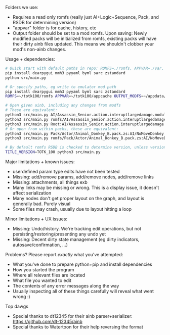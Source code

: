 Folders we use:
- Requires a read only romfs (really just AI+Logic+Sequence, Pack, and RSDB for determining version)
- "appvar" folder is for cache, history, etc
- Output folder should be set to a mod romfs. Upon saving: Newly modified packs will be initialized from romfs, existing packs will have their dirty ainb files updated. This means we shouldn't clobber your mod's non-ainb changes.


Usage + dependencies:
```sh
# Quick start with default paths in repo: ROMFS=./romfs, APPVAR=./var, OUTPUT_MODFS=./var/modfs
pip install dearpygui mmh3 pyyaml byml sarc zstandard
python src/main.py

# Or specify paths, eg write to emulator mod path
pip install dearpygui mmh3 pyyaml byml sarc zstandard
ROMFS=~/totk100/romfs APPVAR=~/totk100/appcache OUTPUT_MODFS=~/appdata/Ryujinx/sdcard/atmosphere/contents/0100f2c0115b6000/romfs python src/main.py

# Open given ainb, including any changes from modfs
# These are equivalent:
python3 src/main.py AI/Assassin_Senior.action.interuptlargedamage.module.ainb  # romfs-relative
python3 src/main.py romfs/AI/Assassin_Senior.action.interuptlargedamage.module.ainb  # cwd-relative into "romfs"
python3 src/main.py Root:AI/Assassin_Senior.action.interuptlargedamage.module.ainb  # "Root" is a pack
# Or open from within packs, these are equivalent:
python3 src/main.py Pack/Actor/Animal_Donkey_B.pack.zs:AI/NoMoveDonkey.root.ainb  # romfs-relative pack
python3 src/main.py romfs/Pack/Actor/Animal_Donkey_B.pack.zs:AI/NoMoveDonkey.root.ainb  # cwd-relative pack

# By default romfs RSDB is checked to determine version, unless version is specified:
TITLE_VERSION=TOTK_100 python3 src/main.py
```

Major limitations + known issues:
- userdefined param type edits have not been tested
- Missing: add/remove params, add/remove nodes, add/remove links
- Missing: attachments, all things exb
- Many links may be missing or wrong. This is a display issue, it doesn't affect serialization
- Many nodes don't get proper layout on the graph, and layout is generally bad. Purely visual
- Some files may crash, usually due to layout hitting a loop


Minor limitations + UX issues:
- Missing: Undo/history. We're tracking edit operations, but not persisting/restoring/presenting any undo yet
- Missing: Decent dirty state management (eg dirty indicators, autosave/confirmation, ...)


Problems? Please report *exactly* what you've attempted:
- What you've done to prepare python+pip and install dependencies
- How you started the program
- Where all relevant files are located
- What file you wanted to edit
- The contents of any error messages along the way
- Usually inspecting all of these things carefully will reveal what went wrong :)


Top dawgs
- Special thanks to dt12345 for their ainb parser+serializer: https://github.com/dt-12345/ainb
- Special thanks to Watertoon for their help reversing the format
